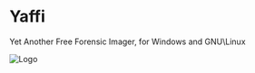 # Yaffi
Yet Another Free Forensic Imager, for Windows and GNU\Linux

![Logo](https://github.com/tedsmith/yaffi/blob/master/Logo/YAFFILogo2.png)
